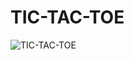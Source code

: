 # TIC-TAC-TOE




![TIC-TAC-TOE](https://github.com/vasuratanpara/Py-Home-Automation/blob/master/main-screen.png)
